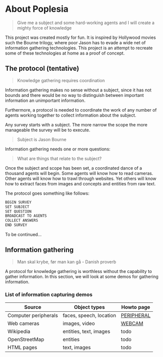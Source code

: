 # About Poplesia

> Give me a subject and some hard-working agents and I will create a mighty force of knowledge

This project was created mostly for fun. It is inspired by Hollywood movies such the Bourne trilogy, where poor Jason has to evade a wide net of information gathering technologies. This project is an attempt to recreate some of these technologies at home as a proof of concept.

## The protocol (tentative)

> Knowledge gathering requires coordination

Information gathering makes no sense without a subject, since it has not bounds and there would be no way to distinguish between important information an unimportant information.

Furthermore, a protocol is needed to coordinate the work of any number of agents working together to collect information about the subject.

Any survey starts with a subject. The more narrow the scope the more manageable the survey will be to execute.

> Subject is Jason Bourne

Information gathering needs one or more questions:

> What are things that relate to the subject?

Once the subject and scope has been set, a coordinated dance of a thousand agents will begin. Some agents will know how to read cameras. Other agents will know how to trawl through websites. Yet others will know how to extract faces from images and concepts and entities from raw text.

The protocol goes something like follows:

```bash
BEGIN SURVEY
SET SUBJECT
SET QUESTION
BROADCAST TO AGENTS
COLLECT ANSWERS
END SURVEY
```

To be continued...

## Information gathering

> Man skal krybe, før man kan gå - Danish proverb

A protocol for knowledge gathering is worthless without the capability to gather information. In this section, we will look at some demos for
gathering information.


### List of information capturing demos

|Source|Object types|Howto page|
|-|-|-|
|Computer peripherals|faces, speech, location|[PERIPHERAL](./PERIPHERAL.md)|
|Web cameras|images, video|[WEBCAM](./WEBCAM.md)|
|Wikipedia|entities, text, images|todo|
|OpenStreetMap|entities|todo|
|HTML pages|text, images|todo|

